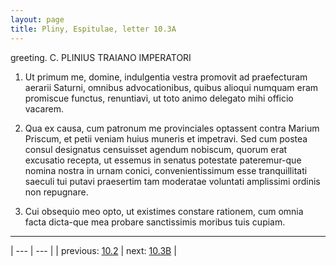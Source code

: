 ```yaml
---
layout: page
title: Pliny, Espitulae, letter 10.3A
---
```


greeting. C. PLINIUS TRAIANO IMPERATORI



1. Ut primum me, domine, indulgentia vestra promovit ad praefecturam aerarii Saturni, omnibus advocationibus, quibus alioqui numquam eram promiscue functus, renuntiavi, ut toto animo delegato mihi officio vacarem.



2. Qua ex causa, cum patronum me provinciales optassent contra Marium Priscum, et petii veniam huius muneris et impetravi. Sed cum postea consul designatus censuisset agendum nobiscum, quorum erat excusatio recepta, ut essemus in senatus potestate pateremur-que nomina nostra in urnam conici, convenientissimum esse tranquillitati saeculi tui putavi praesertim tam moderatae voluntati amplissimi ordinis non repugnare.



3. Cui obsequio meo opto, ut existimes constare rationem, cum omnia facta dicta-que mea probare sanctissimis moribus tuis cupiam.



---

| --- | --- |
| previous: [10.2](../10.2/) | next: [10.3B](../10.3B/) |